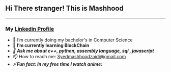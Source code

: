 ## Hi There stranger! This is Mashhood

---

### My [Linkedin Profile](https://www.linkedin.com/public-profile/settings?trk=d_flagship3_profile_self_view_public_profile)

- 🔭 I’m currently doing my bachelor's in Computer Science
- **🌱 I’m currently learning BlockChain**
- **_💬 Ask me about c++, python, assembly language, sql , javascript_**
- 📫 How to reach me: Syedmashhoodzaidi@gmail.com
- **_⚡ Fun fact: In my free time I watch anime:_**
